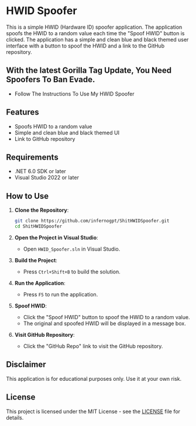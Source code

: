 # HWID Spoofer

This is a simple HWID (Hardware ID) spoofer application. The application spoofs the HWID to a random value each time the "Spoof HWID" button is clicked. The application has a simple and clean blue and black themed user interface with a button to spoof the HWID and a link to the GitHub repository.

## With the latest Gorilla Tag Update, You Need Spoofers To Ban Evade.

- Follow The Instructions To Use My HWID Spoofer


## Features

- Spoofs HWID to a random value
- Simple and clean blue and black themed UI
- Link to GitHub repository

## Requirements

- .NET 6.0 SDK or later
- Visual Studio 2022 or later

## How to Use

1. **Clone the Repository**:
   ```sh
   git clone https://github.com/infernogpt/ShitHWIDSpoofer.git
   cd ShitHWIDSpoofer
   ```

2. **Open the Project in Visual Studio**:
   - Open `HWID_Spoofer.sln` in Visual Studio.

3. **Build the Project**:
   - Press `Ctrl+Shift+B` to build the solution.

4. **Run the Application**:
   - Press `F5` to run the application.

5. **Spoof HWID**:
   - Click the "Spoof HWID" button to spoof the HWID to a random value.
   - The original and spoofed HWID will be displayed in a message box.

6. **Visit GitHub Repository**:
   - Click the "GitHub Repo" link to visit the GitHub repository.

## Disclaimer

This application is for educational purposes only. Use it at your own risk.

## License

This project is licensed under the MIT License - see the [LICENSE](LICENSE) file for details.
